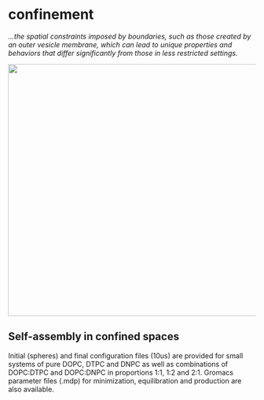 # confinement 
*...the spatial constraints imposed by boundaries, such as those created by an outer vesicle membrane, which can lead to unique properties and behaviors that differ significantly from those in less restricted settings.*

<img src="https://github.com/user-attachments/assets/021ba2c4-fd22-4cac-acd4-c13d67dc2efa" width="512"/>

## Self-assembly in confined spaces

Initial (spheres) and final configuration files (10us) are provided for small systems of pure DOPC, DTPC and DNPC as well as combinations of DOPC:DTPC and DOPC:DNPC in proportions 1:1, 1:2 and 2:1. Gromacs parameter files (.mdp) for minimization, equilibration and production are also available.


